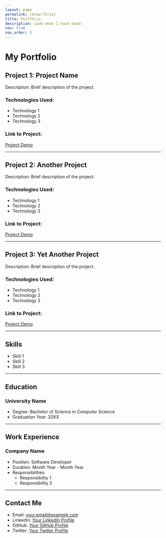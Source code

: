 ```yaml
---
layout: page
permalink: /drew-folio/
title: Portfolio
description: Look what I have done!
nav: true
nav_order: 3
---
```


# My Portfolio

## Project 1: Project Name

Description: Brief description of the project.

### Technologies Used:

- Technology 1
- Technology 2
- Technology 3

### Link to Project:

[Project Demo](#)

---

## Project 2: Another Project

Description: Brief description of the project.

### Technologies Used:

- Technology 1
- Technology 2
- Technology 3

### Link to Project:

[Project Demo](#)

---

## Project 3: Yet Another Project

Description: Brief description of the project.

### Technologies Used:

- Technology 1
- Technology 2
- Technology 3

### Link to Project:

[Project Demo](#)

---

## Skills

- Skill 1
- Skill 2
- Skill 3

---

## Education

### University Name

- Degree: Bachelor of Science in Computer Science
- Graduation Year: 20XX

---

## Work Experience

### Company Name

- Position: Software Developer
- Duration: Month Year - Month Year
- Responsibilities:
  - Responsibility 1
  - Responsibility 2

---

## Contact Me

- Email: your.email@example.com
- LinkedIn: [Your LinkedIn Profile](https://www.linkedin.com/in/your-profile/)
- GitHub: [Your GitHub Profile](https://github.com/your-username)
- Twitter: [Your Twitter Profile](https://twitter.com/your-handle)
